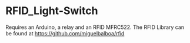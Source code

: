 # RFID_Light-Switch
Requires an Arduino, a relay and an RFID MFRC522. The RFID Library can be found at https://github.com/miguelbalboa/rfid
